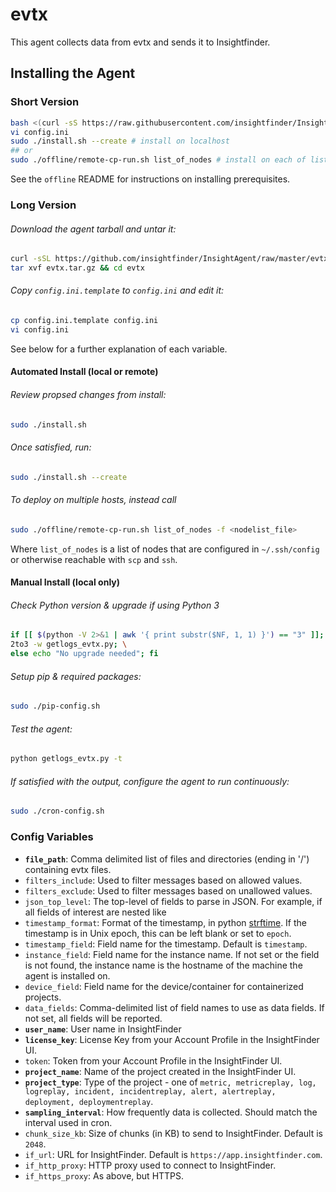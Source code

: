# evtx
This agent collects data from evtx and sends it to Insightfinder.
## Installing the Agent

### Short Version
```bash
bash <(curl -sS https://raw.githubusercontent.com/insightfinder/InsightAgent/master/utils/fetch-agent.sh) evtx && cd evtx
vi config.ini
sudo ./install.sh --create # install on localhost
## or 
sudo ./offline/remote-cp-run.sh list_of_nodes # install on each of list_of_nodes
```

See the `offline` README for instructions on installing prerequisites.

### Long Version
###### Download the agent tarball and untar it:
```bash
curl -sSL https://github.com/insightfinder/InsightAgent/raw/master/evtx/evtx.tar.gz -o evtx.tar.gz
tar xvf evtx.tar.gz && cd evtx
```

###### Copy `config.ini.template` to `config.ini` and edit it:
```bash
cp config.ini.template config.ini
vi config.ini
```
See below for a further explanation of each variable.

#### Automated Install (local or remote)
###### Review propsed changes from install:
```bash
sudo ./install.sh
```

###### Once satisfied, run:
```bash
sudo ./install.sh --create
```

###### To deploy on multiple hosts, instead call 
```bash
sudo ./offline/remote-cp-run.sh list_of_nodes -f <nodelist_file>
```
Where `list_of_nodes` is a list of nodes that are configured in `~/.ssh/config` or otherwise reachable with `scp` and `ssh`.

#### Manual Install (local only)
###### Check Python version & upgrade if using Python 3
```bash
if [[ $(python -V 2>&1 | awk '{ print substr($NF, 1, 1) }') == "3" ]]; then \
2to3 -w getlogs_evtx.py; \
else echo "No upgrade needed"; fi
```

###### Setup pip & required packages:
```bash
sudo ./pip-config.sh
```

###### Test the agent:
```bash
python getlogs_evtx.py -t
```

###### If satisfied with the output, configure the agent to run continuously:
```bash
sudo ./cron-config.sh
```

### Config Variables
* **`file_path`**: Comma delimited list of files and directories (ending in '/') containing evtx files.
* `filters_include`: Used to filter messages based on allowed values.
* `filters_exclude`: Used to filter messages based on unallowed values.
* `json_top_level`: The top-level of fields to parse in JSON. For example, if all fields of interest are nested like 
* `timestamp_format`: Format of the timestamp, in python [strftime](http://strftime.org/). If the timestamp is in Unix epoch, this can be left blank or set to `epoch`.
* `timestamp_field`: Field name for the timestamp. Default is `timestamp`.
* `instance_field`: Field name for the instance name. If not set or the field is not found, the instance name is the hostname of the machine the agent is installed on. 
* `device_field`: Field name for the device/container for containerized projects.
* `data_fields`: Comma-delimited list of field names to use as data fields. If not set, all fields will be reported.
* **`user_name`**: User name in InsightFinder
* **`license_key`**: License Key from your Account Profile in the InsightFinder UI. 
* `token`: Token from your Account Profile in the InsightFinder UI. 
* **`project_name`**: Name of the project created in the InsightFinder UI. 
* **`project_type`**: Type of the project - one of `metric, metricreplay, log, logreplay, incident, incidentreplay, alert, alertreplay, deployment, deploymentreplay`.
* **`sampling_interval`**: How frequently data is collected. Should match the interval used in cron.
* `chunk_size_kb`: Size of chunks (in KB) to send to InsightFinder. Default is `2048`.
* `if_url`: URL for InsightFinder. Default is `https://app.insightfinder.com`.
* `if_http_proxy`: HTTP proxy used to connect to InsightFinder.
* `if_https_proxy`: As above, but HTTPS.
